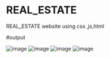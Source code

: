 # REAL_ESTATE
REAL_ESTATE website using css ,js,html

#output

![image](https://user-images.githubusercontent.com/109084446/183260217-9310aee0-14d0-4a79-a991-999241475e2d.png)
![image](https://user-images.githubusercontent.com/109084446/183260226-0b3e6a9b-e7a8-4649-9fba-ea42a01e7674.png)
![image](https://user-images.githubusercontent.com/109084446/183260239-f0e74931-96df-4bd3-a5bc-497386919090.png)
![image](https://user-images.githubusercontent.com/109084446/183260246-a56cd697-7fff-4e5c-aa49-0db57d764019.png)
